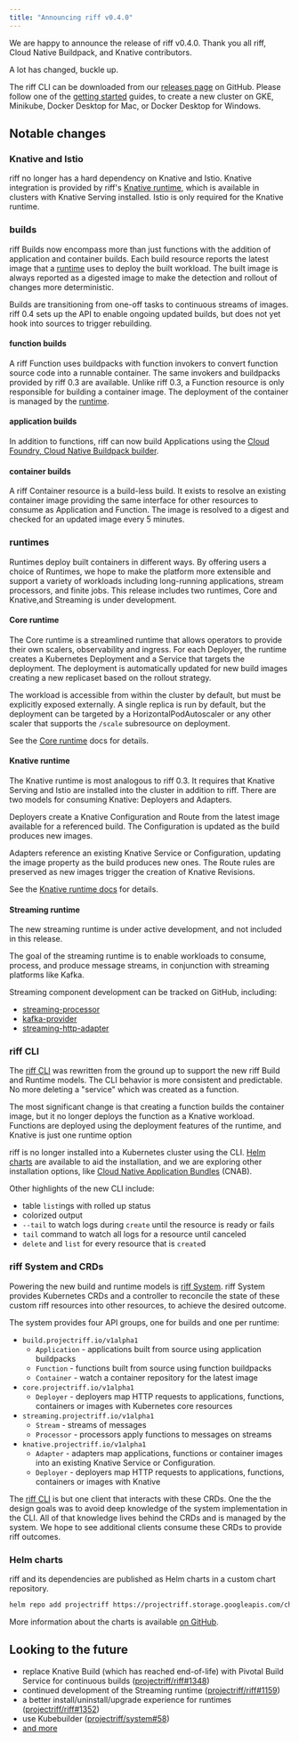 ```yaml
---
title: "Announcing riff v0.4.0"
---
```


We are happy to announce the release of riff v0.4.0. Thank you all riff, Cloud Native Buildpack, and Knative contributors.

A lot has changed, buckle up.

<!--truncate-->

The riff CLI can be downloaded from our [releases page](https://github.com/projectriff/cli/releases/tag/v0.4.0) on GitHub. Please follow one of the [getting started](/docs/v0.4/getting-started) guides, to create a new cluster on GKE, Minikube, Docker Desktop for Mac, or Docker Desktop for Windows.

## Notable changes

### Knative and Istio

riff no longer has a hard dependency on Knative and Istio. Knative integration is provided by riff's [Knative runtime](#knative-runtime), which is available in clusters with Knative Serving installed. Istio is only required for the Knative runtime.

### builds

riff Builds now encompass more than just functions with the addition of application and container builds. Each build resource reports the latest image that a [runtime](#runtimes) uses to deploy the built workload. The built image is always reported as a digested image to make the detection and rollout of changes more deterministic.

Builds are transitioning from one-off tasks to continuous streams of images. riff 0.4 sets up the API to enable ongoing updated builds, but does not yet hook into sources to trigger rebuilding.

#### function builds

A riff Function uses buildpacks with function invokers to convert function source code into a runnable container. The same invokers and buildpacks provided by riff 0.3 are available. Unlike riff 0.3, a Function resource is only responsible for building a container image. The deployment of the container is managed by the [runtime](#runtimes).

#### application builds

In addition to functions, riff can now build Applications using the [Cloud Foundry, Cloud Native Buildpack builder](https://hub.docker.com/r/cloudfoundry/cnb).

#### container builds

A riff Container resource is a build-less build. It exists to resolve an existing container image providing the same interface for other resources to consume as Application and Function. The image is resolved to a digest and checked for an updated image every 5 minutes.

### runtimes

Runtimes deploy built containers in different ways. By offering users a choice of Runtimes, we hope to make the platform more extensible and support a variety of workloads including long-running applications, stream processors, and finite jobs. This release includes two runtimes, Core and Knative,and Streaming is under development.

#### Core runtime

The Core runtime is a streamlined runtime that allows operators to provide their own scalers, observability and ingress. For each Deployer, the runtime creates a Kubernetes Deployment and a Service that targets the deployment. The deployment is automatically updated for new build images creating a new replicaset based on the rollout strategy.

The workload is accessible from within the cluster by default, but must be explicitly exposed externally. A single replica is run by default, but the deployment can be targeted by a HorizontalPodAutoscaler or any other scaler that supports the `/scale` subresource on deployment.

See the [Core runtime](/docs/v0.4/runtimes/core) docs for details.

#### Knative runtime

The Knative runtime is most analogous to riff 0.3. It requires that Knative Serving and Istio are installed into the cluster in addition to riff. There are two models for consuming Knative: Deployers and Adapters.

Deployers create a Knative Configuration and Route from the latest image available for a referenced build. The Configuration is updated as the build produces new images.

Adapters reference an existing Knative Service or Configuration, updating the image property as the build produces new ones. The Route rules are preserved as new images trigger the creation of Knative Revisions.

See the [Knative runtime docs](/docs/v0.4/runtimes/knative) for details.

#### Streaming runtime

The new streaming runtime is under active development, and not included in this release.

The goal of the streaming runtime is to enable workloads to consume, process, and produce message streams, in conjunction with streaming platforms like Kafka.

Streaming component development can be tracked on GitHub, including:
- [streaming-processor](https://github.com/projectriff/streaming-processor)
- [kafka-provider](https://github.com/projectriff/kafka-provider)
- [streaming-http-adapter](https://github.com/projectriff/streaming-http-adapter)

### riff CLI

The [riff CLI](/docs/v0.4/cli/riff) was rewritten from the ground up to support the new riff Build and Runtime models. The CLI behavior is more consistent and predictable. No more deleting a "service" which was created as a function.

The most significant change is that creating a function builds the container image, but it no longer deploys the function as a Knative workload. Functions are deployed using the deployment features of the runtime, and Knative is just one runtime option

riff is no longer installed into a Kubernetes cluster using the CLI. [Helm charts](#helm-charts) are available to aid the installation, and we are exploring other installation options, like [Cloud Native Application Bundles](https://cnab.io) (CNAB).

Other highlights of the new CLI include:
- table `list`ings with rolled up status
- colorized output
- `--tail` to watch logs during `create` until the resource is ready or fails
- `tail` command to watch all logs for a resource until canceled
- `delete` and `list` for every resource that is `create`d


### riff System and CRDs

Powering the new build and runtime models is [riff System](https://github.com/projectriff/system). riff System provides Kubernetes CRDs and a controller to reconcile the state of these custom riff resources into other resources, to achieve the desired outcome.

The system provides four API groups, one for builds and one per runtime:

- `build.projectriff.io/v1alpha1`
  - `Application` - applications built from source using application buildpacks
  - `Function` - functions built from source using function buildpacks
  - `Container` - watch a container repository for the latest image
- `core.projectriff.io/v1alpha1`
  - `Deployer` - deployers map HTTP requests to applications, functions, containers or images with Kubernetes core resources
- `streaming.projectriff.io/v1alpha1`
  - `Stream` - streams of messages
  - `Processor` - processors apply functions to messages on streams
- `knative.projectriff.io/v1alpha1`
  - `Adapter` - adapters map applications, functions or container images into an existing Knative Service or Configuration.
  - `Deployer` - deployers map HTTP requests to applications, functions, containers or images with Knative

The [riff CLI](#riff-cli) is but one client that interacts with these CRDs. One the the design goals was to avoid deep knowledge of the system implementation in the CLI. All of that knowledge lives behind the CRDs and is managed by the system. We hope to see additional clients consume these CRDs to provide riff outcomes.

### Helm charts

riff and its dependencies are published as Helm charts in a custom chart repository.

```sh
helm repo add projectriff https://projectriff.storage.googleapis.com/charts/releases
```

More information about the charts is available [on GitHub](https://github.com/projectriff/charts/tree/v0.4.x#readme).

## Looking to the future

<!-- TODO describe the 0.5 road map at a high level -->

- replace Knative Build (which has reached end-of-life) with Pivotal Build Service for continuous builds ([projectriff/riff#1348](https://github.com/projectriff/riff/issues/1348))
- continued development of the Streaming runtime ([projectriff/riff#1159](https://github.com/projectriff/riff/issues/1159))
- a better install/uninstall/upgrade experience for runtimes ([projectriff/riff#1352](https://github.com/projectriff/riff/issues/1352))
- use Kubebuilder ([projectriff/system#58](https://github.com/projectriff/system/issues/58))
- [and more](https://app.zenhub.com/workspaces/projectriff-5d5ace6071abaa14abfe8680/board?milestones=v0.5.0%23&filterLogic=any&repos=98690441,109905076,153138133,110752475,194789082,175896907,192814161)
